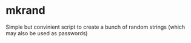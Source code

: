 # mkrand
Simple but convinient script to create a bunch of random strings (which may also be used as passwords)
